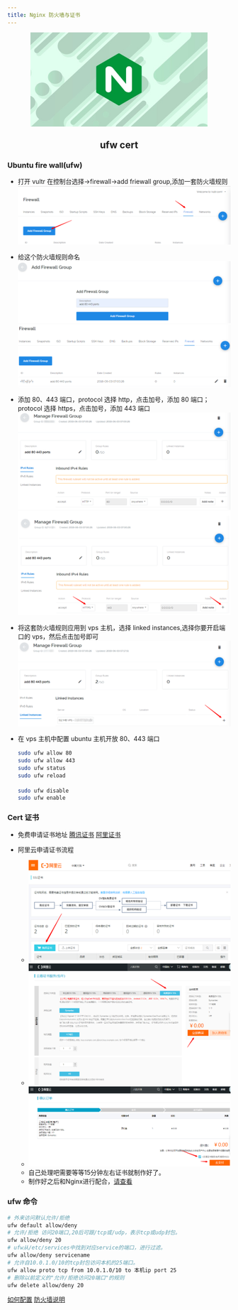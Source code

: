 ```yaml
---
title: Nginx 防火墙与证书
---
```


<p align="center">
<img width="400" align="center" src="Assets/20190529160129.jpg"/>
<h2 align="center">ufw cert</h2>
</p>

### Ubuntu fire wall(ufw)

- 打开 vultr 在控制台选择->firewall->add friewall group,添加一套防火墙规则
  ![add](Assets/20190603151008.png)

- 给这个防火墙规则命名
  ![input](Assets/20190603151150.png)
  ![sure](Assets/20190603151312.png)

- 添加 80、443 端口，protocol 选择 http，点击加号，添加 80 端口；protocol 选择 https，点击加号，添加 443 端口
  ![accept](Assets/20190603151512.png)
  ![protocol](Assets/20190603151611.png)

- 将这套防火墙规则应用到 vps 主机，选择 linked instances,选择你要开启端口的 vps，然后点击加号即可
  ![button](Assets/20190603151959.png)

- 在 vps 主机中配置 ubuntu 主机开放 80、443 端口
  
  ``` bash
  sudo ufw allow 80
  sudo ufw allow 443
  sudo ufw status
  sudo ufw reload

  sudo ufw disable
  sudo ufw enable
  ```

### Cert 证书

- 免费申请证书地址
  [腾讯证书](https://cloud.tencent.com/)
  [阿里证书](https://homenew.console.aliyun.com/)

- 阿里云申请证书流程
  - ![buy cert](Assets/20190604144658.png)
  - ![free ssl](Assets/20190604144738.png)
  - ![pay](Assets/20190604144930.png)
  - 自己处理吧需要等等15分钟左右证书就制作好了。
  - 制作好之后和Nginx进行配合，[请查看](06.Nginx_Https.md)

### ufw 命令
  
  ``` bash
  # 外来访问默认允许/拒绝
  ufw default allow/deny
  # 允许/拒绝 访问20端口,20后可跟/tcp或/udp，表示tcp或udp封包。
  ufw allow/deny 20
  # ufw从/etc/services中找到对应service的端口，进行过滤。
  ufw allow/deny servicename
  # 允许自10.0.1.0/10的tcp封包访问本机的25端口。
  ufw allow proto tcp from 10.0.1.0/10 to 本机ip port 25
  # 删除以前定义的"允许/拒绝访问20端口"的规则
  ufw delete allow/deny 20
  ```

[如何配置](https://www.vultr.com/docs/how-to-configure-ufw-firewall-on-ubuntu-14-04)
[防火墙说明](https://www.cnblogs.com/OnlyDreams/p/7210914.html)
